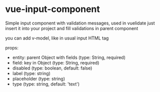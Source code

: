 # vue-input-component

Simple input component with validation messages, used in vuelidate
just insert it into your project and fill validations in parent component

you can add v-model, like in usual input HTML tag 

props: 
* entity: parent Object with fields (type: String, required)  
* field: key in Object (type: String, required)  
* disabled (type: boolean, default: false)  
* label (type: string)  
* placeholder (type: string)  
* type (type: string, default: 'text')  